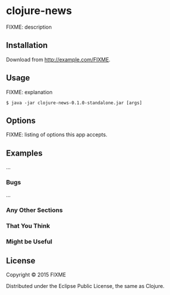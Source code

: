 # clojure-news

FIXME: description

## Installation

Download from http://example.com/FIXME.

## Usage

FIXME: explanation

    $ java -jar clojure-news-0.1.0-standalone.jar [args]

## Options

FIXME: listing of options this app accepts.

## Examples

...

### Bugs

...

### Any Other Sections
### That You Think
### Might be Useful

## License

Copyright © 2015 FIXME

Distributed under the Eclipse Public License, the same as Clojure.
